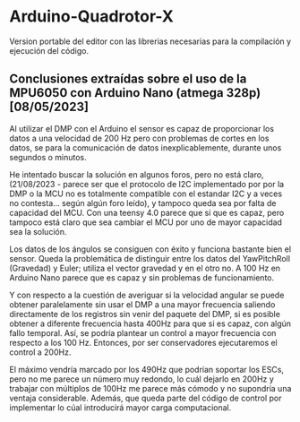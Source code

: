 # Arduino-Quadrotor-X



Version portable del editor con las librerias necesarias para la compilación y ejecución del código.



## Conclusiones extraídas sobre el uso de la MPU6050 con Arduino Nano (atmega 328p) [08/05/2023]

Al utilizar el DMP con el Arduino el sensor es capaz de proporcionar los datos a una velocidad de 200 Hz pero con problemas de cortes en los datos, se para la comunicación de datos inexplicablemente, durante unos segundos o minutos.

He intentado buscar la solución en algunos foros, pero no está claro, (21/08/2023 - parece ser que el protocolo de I2C implementado por por la DMP o la MCU no es totalmente compatible con el estandar I2C y a veces no contesta... según algún foro leído), y tampoco queda sea por falta de capacidad del MCU. Con una teensy 4.0 parece que si que es capaz, pero tampoco está claro que sea cambiar el MCU por uno de mayor capacidad sea la solución.

Los datos de los ángulos se consiguen con éxito y funciona bastante bien el sensor. Queda la problemática de distinguir entre los datos del YawPitchRoll (Gravedad) y Euler; utiliza el vector gravedad y en el otro no. A 100 Hz en Arduino Nano parece que es capaz y sin problemas de funcionamiento.

Y con respecto a la cuestión de averiguar si la velocidad angular se puede obtener paralelamente sin usar el DMP a una mayor frecuencia saliendo directamente de los registros sin venir del paquete del DMP, si es posible obtener a diferente frecuencia hasta 400Hz para que si es capaz, con algún fallo temporal. Así, se podría plantear un control a mayor frecuencia con respecto a los 100 Hz. Entonces, por ser conservadores ejecutaremos el control a 200Hz. 

El máximo vendría marcado por los 490Hz que podrían soportar los ESCs, pero no me parece un número muy redondo, lo cuál dejarlo en 200Hz y trabajar con múltiplos de 100Hz me parece más cómodo y no supondría una ventaja considerable. Además, que queda parte del código de control por implementar lo cúal introducirá mayor carga computacional.
